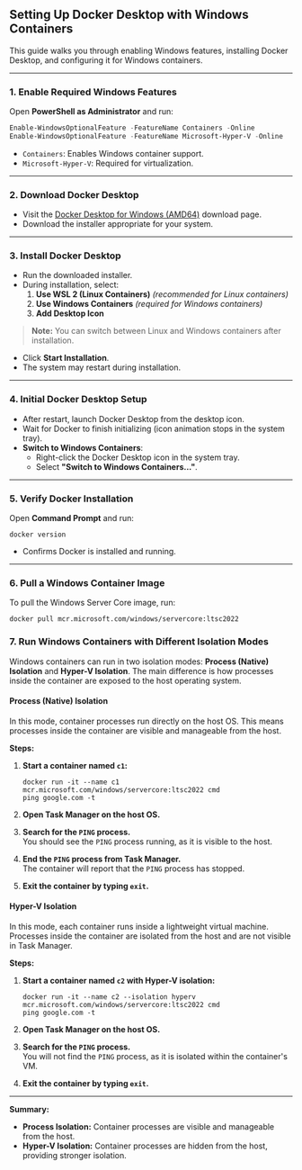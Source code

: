 ## Setting Up Docker Desktop with Windows Containers
This guide walks you through enabling Windows features, installing Docker Desktop, and configuring it for Windows containers.

---

### 1. Enable Required Windows Features

Open **PowerShell as Administrator** and run:

```powershell
Enable-WindowsOptionalFeature -FeatureName Containers -Online
Enable-WindowsOptionalFeature -FeatureName Microsoft-Hyper-V -Online
```

- `Containers`: Enables Windows container support.
- `Microsoft-Hyper-V`: Required for virtualization.

---

### 2. Download Docker Desktop

- Visit the [Docker Desktop for Windows (AMD64)](https://www.docker.com/products/docker-desktop/) download page.
- Download the installer appropriate for your system.

---

### 3. Install Docker Desktop

- Run the downloaded installer.
- During installation, select:
    1. **Use WSL 2 (Linux Containers)** *(recommended for Linux containers)*
    2. **Use Windows Containers** *(required for Windows containers)*
    3. **Add Desktop Icon**

> **Note:** You can switch between Linux and Windows containers after installation.

- Click **Start Installation**.
- The system may restart during installation.

---

### 4. Initial Docker Desktop Setup

- After restart, launch Docker Desktop from the desktop icon.
- Wait for Docker to finish initializing (icon animation stops in the system tray).
- **Switch to Windows Containers**:
    - Right-click the Docker Desktop icon in the system tray.
    - Select **"Switch to Windows Containers..."**.

---

### 5. Verify Docker Installation

Open **Command Prompt** and run:

```shell
docker version
```

- Confirms Docker is installed and running.

---

### 6. Pull a Windows Container Image

To pull the Windows Server Core image, run:

```shell
docker pull mcr.microsoft.com/windows/servercore:ltsc2022
```

### 7. Run Windows Containers with Different Isolation Modes

Windows containers can run in two isolation modes: **Process (Native) Isolation** and **Hyper-V Isolation**. The main difference is how processes inside the container are exposed to the host operating system.

#### **Process (Native) Isolation**

In this mode, container processes run directly on the host OS. This means processes inside the container are visible and manageable from the host.

**Steps:**

1. **Start a container named `c1`:**

    ```shell
    docker run -it --name c1 mcr.microsoft.com/windows/servercore:ltsc2022 cmd
    ping google.com -t
    ```

2. **Open Task Manager on the host OS.**
3. **Search for the `PING` process.**  
   You should see the `PING` process running, as it is visible to the host.
4. **End the `PING` process from Task Manager.**  
   The container will report that the `PING` process has stopped.
5. **Exit the container by typing `exit`.**

#### **Hyper-V Isolation**

In this mode, each container runs inside a lightweight virtual machine. Processes inside the container are isolated from the host and are not visible in Task Manager.

**Steps:**

1. **Start a container named `c2` with Hyper-V isolation:**

    ```shell
    docker run -it --name c2 --isolation hyperv mcr.microsoft.com/windows/servercore:ltsc2022 cmd
    ping google.com -t
    ```

2. **Open Task Manager on the host OS.**
3. **Search for the `PING` process.**  
   You will not find the `PING` process, as it is isolated within the container's VM.
4. **Exit the container by typing `exit`.**

---

**Summary:**  
- **Process Isolation:** Container processes are visible and manageable from the host.
- **Hyper-V Isolation:** Container processes are hidden from the host, providing stronger isolation.
